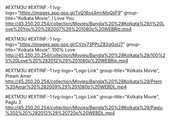 #EXTM3U
#EXTINF:-1 tvg-logo="https://images.app.goo.gl/TxQ16os4mnMqQjjF9" group-title="Kolkata Movie", I Love You
http://45.250.20.254/collection/Movies/Bangla%20%28Kolkata%29/I%20Love%20You%20%282007%29%201080p%20WEBRip.mp4

#EXTM3U
  #EXTINF:-1 tvg-logo="https://images.app.goo.gl/CVzv73PPcZ82gGoU7" group-title="Kolkata Movie", 100% Love 
http://45.250.20.254/collection/Movies/Bangla%20%28Kolkata%29/100%25%20Love%20%282012%29%201080p%20WEBRip.mp4

#EXTM3U
#EXTINF:-1 tvg-logo="Logo Link" group-title="Kolkata Movie", Pream Amer 
http://45.250.20.254/collection/Movies/Bangla%20%28Kolkata%29/Prem%20Amar%20%282009%29%201080p%20WEBDL.mp4

#EXTM3U
#EXTINF:-1 tvg-logo="Logo Link" group-title="Kolkata Movie", Paglu 2
http://45.250.20.254/collection/Movies/Bangla%20%28Kolkata%29/Paglu%202%20%282012%29%20720p%20WEBDL.mp4




































